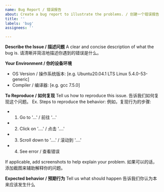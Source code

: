 ```yaml
---
name: Bug Report / 错误报告
about: Create a bug report to illustrate the problems. / 创建一个错误报告来描述遇到的问题。
title: ''
labels: 'bug'
assignees: ''

---
```


**Describe the Issue / 描述问题**
A clear and concise description of what the bug is.
请清晰并简洁地描述你遇到的错误是什么。

**Your Environment / 你的设备环境**

 - OS Version / 操作系统版本: [e.g. Ubuntu20.04.1 LTS Linux 5.4.0-53-generic]
 - Compiler / 编译器: [e.g. gcc 7.5.0]


**To Reproduce / 如何复现**
Tell us how to reproduce this issue.
告诉我们如何复现这个问题。
Ex. Steps to reproduce the behavior:
例如，复现行为的步骤:
- 1. Go to '...' / 前往 '...'
- 2. Click on '....' / 点击 '....'
- 3. Scroll down to '....' / 滚动到 '....'
- 4. See error / 查看错误

If applicable, add screenshots to help explain your problem.
如果可以的话，添加截图来辅助解释你的问题。

**Expected behavior / 预期行为**
Tell us what should happen
告诉我们你认为本来应该发生什么
